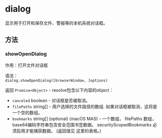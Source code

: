 # dialog
显示用于打开和保存文件、警报等的本机系统对话框。

## 方法

### showOpenDialog
作用：打开文件对话框

语法：  
`dialog.showOpenDialog([browserWindow, ]options)`

返回 `Promise<Object>` - resolve包含以下内容的object：
* `canceled` boolean - 对话框是否被取消。
* `filePaths` string[] - 用户选择的文件路径的数组. 如果对话框被取消，这将是一个空的数组。
* `bookmarks` string[] (optional) (macOS MAS) - 一个数组， filePaths 数组，base64编码字符串包含安全范围书签数据。 securityScopedBookmarks 必须启用才能捕获数据。 (返回值见 这里的表格。)